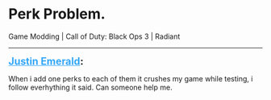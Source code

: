 # Perk Problem.
Game Modding | Call of Duty: Black Ops 3 | Radiant

---
<strong style="font-size: 1.4em;"><span style="text-decoration: underline;text-decoration-color: #34a7f9;"><span style="color:#34a7f9;">Justin Emerald</span></span>:</strong>

<p>When i add one perks to each of them it crushes my game while testing, i follow everhything it said. Can someone help me.</p>
